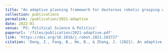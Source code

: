 ```yaml
---
title: "An adaptive planning framework for dexterous robotic grasping with grasp type detection"
collection: publications
permalink: /publication/2021-adaptive
date: 2022-01
venue: 'PS: Political Science & Politics'
paperurl: '/files/publication/2021-adaptive.pdf'
link: 'https://doi.org/10.1016/j.robot.2021.103727'
citation: 'Deng, Z., Fang, B., He, B., & Zhang, J. (2021). An adaptive planning framework for dexterous robotic grasping with grasp type detection. Robotics and Autonomous Systems, 140, 103727.'
---
```

